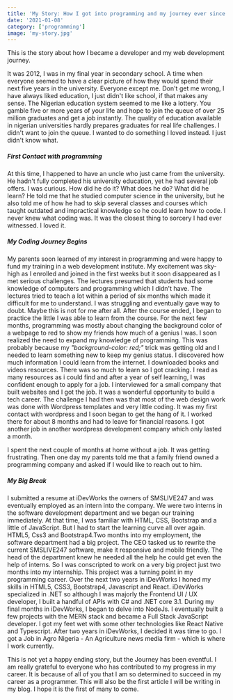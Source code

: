 ```yaml
---
title: 'My Story: How I got into programming and my journey ever since'
date: '2021-01-08'
category: ['programming']
image: 'my-story.jpg'
---
```


This is the story about how I became a developer and my web development journey.

It was 2012, I was in my final year in secondary school. A time when everyone seemed to have a clear picture of how they would spend their next five years in the university. Everyone except me. Don&#39;t get me wrong, I have always liked education, I just didn&#39;t like school, if that makes any sense. The Nigerian education system seemed to me like a lottery. You gamble five or more years of your life and hope to join the queue of over 25 million graduates and get a job instantly. The quality of education available in nigerian universities hardly prepares graduates for real life challenges. I didn&#39;t want to join the queue. I wanted to do something I loved instead. I just didn&#39;t know what.

##### **First Contact with programming**

At this time, I happened to have an uncle who just came from the university. He hadn&#39;t fully completed his university education, yet he had several job offers. I was curious. How did he do it? What does he do? What did he learn? He told me that he studied computer science in the university, but he also told me of how he had to skip several classes and courses which taught outdated and impractical knowledge so he could learn how to code. I never knew what coding was. It was the closest thing to sorcery I had ever witnessed. I loved it.

##### **My Coding Journey Begins**

My parents soon learned of my interest in programming and were happy to fund my training in a web development institute. My excitement was sky-high as I enrolled and joined in the first weeks but it soon disappeared as I met serious challenges. The lectures presumed that students had some knowledge of computers and programming which I didn&#39;t have. The lectures tried to teach a lot within a period of six months which made it difficult for me to understand. I was struggling and eventually gave way to doubt. Maybe this is not for me after all.
 After the course ended, I began to practice the little I was able to learn from the course. For the next few months, programming was mostly about changing the background color of a webpage to red to show my friends how much of a genius I was. I soon realized the need to expand my knowledge of programming. This was probably because my *&quot;background-color: red;&quot;* trick was getting old and I needed to learn something new to keep my genius status.
 I discovered how much information I could learn from the internet. I downloaded books and videos resources. There was so much to learn so I got cracking. I read as many resources as i could find and after a year of self learning, I was confident enough to apply for a job. I interviewed for a small company that built websites and I got the job. It was a wonderful opportunity to build a tech career. The challenge I had then was that most of the web design work was done with Wordpress templates and very little coding. It was my first contact with wordpress and I soon began to get the hang of it. I worked there for about 8 months and had to leave for financial reasons. I got another job in another wordpress development company which only lasted a month.

I spent the next couple of months at home without a job. It was getting frustrating. Then one day my parents told me that a family friend owned a programming company and asked if I would like to reach out to him.

##### **My Big Break**

 I submitted a resume at iDevWorks the owners of SMSLIVE247 and was eventually employed as an intern into the company. We were two interns in the software development department and we began our training immediately. At that time, I was familiar with HTML, CSS, Bootstrap and a little of JavaScript. But I had to start the learning curve all over again. HTML5, Css3 and Bootstrap4.Two months into my employment, the software department had a big project. The CEO tasked us to rewrite the current SMSLIVE247 software, make it responsive and mobile friendly. The head of the department knew he needed all the help he could get even the help of interns. So I was conscripted to work on a very big project just two months into my internship. This project was a turning point in my programming career. Over the next two years in iDevWorks I honed my skills in HTML5, CSS3, Bootstrap4, Javascript and React. iDevWorks specialized in .NET so although I was majorly the Frontend UI / UX developer, I built a handful of APIs with C# and .NET core 3.1. During my final months in iDevWorks, I began to delve into NodeJs. I eventually built a few projects with the MERN stack and became a Full Stack JavaScript developer. I got my feet wet with some other technologies like React Native and Typescript. After two years in iDevWorks, I decided it was time to go. I got a Job in Agro Nigeria - An Agriculture news media firm - which is where I work currently.

This is not yet a happy ending story, but the Journey has been eventful. I am really grateful to everyone who has contributed to my progress in my career. It is because of all of you that I am so determined to succeed in my career as a programmer. This will also be the first article I will be writing in my blog. I hope it is the first of many to come.
